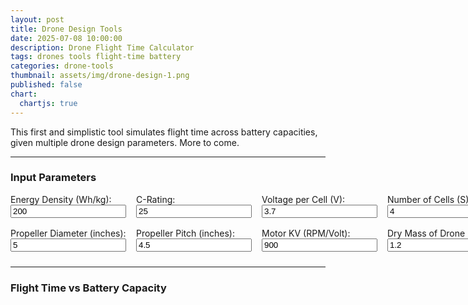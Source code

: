 ```yaml
---
layout: post
title: Drone Design Tools
date: 2025-07-08 10:00:00
description: Drone Flight Time Calculator
tags: drones tools flight-time battery
categories: drone-tools
thumbnail: assets/img/drone-design-1.png
published: false
chart:
  chartjs: true
---
```


This first and simplistic tool simulates flight time across battery capacities, given multiple drone design parameters. More to come.

---

### Input Parameters


<form id="droneForm">
<style>
  .grid-container {
    display: grid;
    grid-template-columns: repeat(4, 1fr);
    gap: 16px;
    margin-bottom: 24px;
  }

  .grid-item {
    display: flex;
    flex-direction: column;
  }

  .grid-item label {
    font-weight: 600;
    margin-bottom: 4px;
  }

  input[type=number] {
    padding: 6px;
    border: 1px solid #ccc;
    border-radius: 4px;
  }
</style>

<div class="grid-container">
  <div class="grid-item">
    <label>Energy Density (Wh/kg):</label>
    <input type="number" id="energy_density" value="200" step="10" oninput="plotFlightTime()">
  </div>
  <div class="grid-item">
    <label>C-Rating:</label>
    <input type="number" id="c_rating" value="25" step="1" oninput="plotFlightTime()">
  </div>
  <div class="grid-item">
    <label>Voltage per Cell (V):</label>
    <input type="number" id="v_per_cell" value="3.7" step="0.1" oninput="plotFlightTime()">
  </div>
  <div class="grid-item">
    <label>Number of Cells (S):</label>
    <input type="number" id="num_cells" value="4" step="1" oninput="plotFlightTime()">
  </div>
  <div class="grid-item">
    <label>Propeller Diameter (inches):</label>
    <input type="number" id="prop_diam" value="5" step="0.1" oninput="plotFlightTime()">
  </div>
  <div class="grid-item">
    <label>Propeller Pitch (inches):</label>
    <input type="number" id="prop_pitch" value="4.5" step="0.1" oninput="plotFlightTime()">
  </div>
  <div class="grid-item">
    <label>Motor KV (RPM/Volt):</label>
    <input type="number" id="kv" value="900" step="10" oninput="plotFlightTime()">
  </div>
  <div class="grid-item">
    <label>Dry Mass of Drone (kg):</label>
    <input type="number" id="dry_mass" value="1.2" step="0.1" oninput="plotFlightTime()">
  </div>
</div>
</form>

---

### Flight Time vs Battery Capacity

<canvas id="flightChart" width="600" height="400"></canvas>

<script>
function estimateThrustPerMotor(kv, voltage, prop_diam, prop_pitch) {
  const rpm = kv * voltage;
  const diameter_mm = prop_diam * 25.4;
  const thrust = 4e-15 * Math.pow(rpm, 2) * Math.pow(diameter_mm, 4.3) * Math.pow(prop_pitch, -1.3);
  return thrust / 9.81;
}

function plotFlightTime() {
  const energyDensity = parseFloat(document.getElementById("energy_density").value);
  const cRating = parseFloat(document.getElementById("c_rating").value);
  const voltagePerCell = parseFloat(document.getElementById("v_per_cell").value);
  const numCells = parseInt(document.getElementById("num_cells").value);
  const propDiam = parseFloat(document.getElementById("prop_diam").value);
  const propPitch = parseFloat(document.getElementById("prop_pitch").value);
  const kv = parseFloat(document.getElementById("kv").value);
  const dryMass = parseFloat(document.getElementById("dry_mass").value);

  const totalVoltage = voltagePerCell * numCells;
  const thrustPerMotor = estimateThrustPerMotor(kv, totalVoltage, propDiam, propPitch);
  const totalThrust = thrustPerMotor * 4;

  const batteryCapacities = [...Array(50).keys()].map(i => (i + 5) * 100);
  const flightTimes = [];

  batteryCapacities.forEach(capacity => {
    const energyWh = (capacity / 1000) * totalVoltage;
    const batteryMass = energyWh / energyDensity;
    const totalMass = dryMass + batteryMass;

    const powerPerKg = 150;
    const totalPower = totalMass * powerPerKg;
    const timeHours = energyWh / totalPower;
    const timeMinutes = timeHours * 60;

    flightTimes.push(timeMinutes);
  });

  const ctx = document.getElementById('flightChart').getContext('2d');
  if (window.flightChartInstance) window.flightChartInstance.destroy();

  window.flightChartInstance = new Chart(ctx, {
    type: 'line',
    data: {
      labels: batteryCapacities,
      datasets: [{
        label: 'Flight Time (minutes)',
        data: flightTimes,
        borderColor: 'rgba(0, 123, 255, 1)',
        backgroundColor: 'rgba(0, 123, 255, 0.1)',
        fill: true,
        tension: 0.3
      }]
    },
    options: {
      responsive: true,
      plugins: {
        legend: { position: 'top' },
        title: { display: true, text: 'Flight Time vs Battery Capacity' }
      },
      scales: {
        x: { title: { display: true, text: 'Battery Capacity (mAh)' } },
        y: { title: { display: true, text: 'Flight Time (minutes)' }, min: 0 }
      }
    }
  });
}

// Plot immediately on page load
document.addEventListener("DOMContentLoaded", plotFlightTime);
</script>